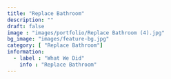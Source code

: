 ```yaml
---
title: "Replace Bathroom"
description: ""
draft: false
image : "images/portfolio/Replace Bathroom (4).jpg"
bg_image: "images/feature-bg.jpg"
category: [ "Replace Bathroom"]
information:
  - label : "What We Did"
    info : "Replace Bathroom"
---
```



